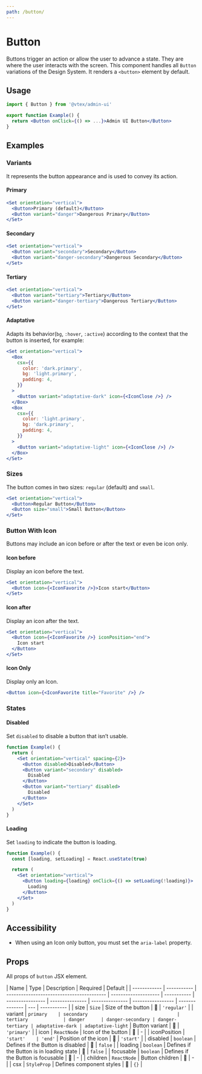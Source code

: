 ```yaml
---
path: /button/
---
```


# Button

Buttons trigger an action or allow the user to advance a state. They are where the user interacts with the screen.
This component handles all `Button` variations of the Design System. It renders a `<button>` element by default.

## Usage

```jsx isStatic
import { Button } from '@vtex/admin-ui'

export function Example() {
  return <Button onClick={() => ...}>Admin UI Button</Button>
}
```

## Examples

### Variants

It represents the button appearance and is used to convey its action.

#### Primary

```jsx
<Set orientation="vertical">
  <Button>Primary (default)</Button>
  <Button variant="danger">Dangerous Primary</Button>
</Set>
```

#### Secondary

```jsx
<Set orientation="vertical">
  <Button variant="secondary">Secondary</Button>
  <Button variant="danger-secondary">Dangerous Secondary</Button>
</Set>
```

#### Tertiary

```jsx
<Set orientation="vertical">
  <Button variant="tertiary">Tertiary</Button>
  <Button variant="danger-tertiary">Dangerous Tertiary</Button>
</Set>
```

#### Adaptative

Adapts its behavior(`bg`, `:hover`, `:active`) according to the context that the button is inserted, for example:

```jsx
<Set orientation="vertical">
  <Box
    csx={{
      color: 'dark.primary',
      bg: 'light.primary',
      padding: 4,
    }}
  >
    <Button variant="adaptative-dark" icon={<IconClose />} />
  </Box>
  <Box
    csx={{
      color: 'light.primary',
      bg: 'dark.primary',
      padding: 4,
    }}
  >
    <Button variant="adaptative-light" icon={<IconClose />} />
  </Box>
</Set>
```

### Sizes

The button comes in two sizes: `regular` (default) and `small`.

```jsx
<Set orientation="vertical">
  <Button>Regular Button</Button>
  <Button size="small">Small Button</Button>
</Set>
```

### Button With Icon

Buttons may include an icon before or after the text or even be icon only.

#### Icon before

Display an icon before the text.

```jsx
<Set orientation="vertical">
  <Button icon={<IconFavorite />}>Icon start</Button>
</Set>
```

#### Icon after

Display an icon after the text.

```jsx
<Set orientation="vertical">
  <Button icon={<IconFavorite />} iconPosition="end">
    Icon start
  </Button>
</Set>
```

#### Icon Only

Display only an Icon.

```jsx
<Button icon={<IconFavorite title="Favorite" />} />
```

### States

#### Disabled

Set `disabled` to disable a button that isn’t usable.

```jsx
function Example() {
  return (
    <Set orientation="vertical" spacing={2}>
      <Button disabled>Disabled</Button>
      <Button variant="secondary" disabled>
        Disabled
      </Button>
      <Button variant="tertiary" disabled>
        Disabled
      </Button>
    </Set>
  )
}
```

#### Loading

Set `loading` to indicate the button is loading.

```jsx
function Example() {
  const [loading, setLoading] = React.useState(true)

  return (
    <Set orientation="vertical">
      <Button loading={loading} onClick={() => setLoading(!loading)}>
        Loading
      </Button>
    </Set>
  )
}
```

## Accessibility

- When using an Icon only button, you must set the `aria-label` property.

## Props

All props of `button` JSX element.

| Name         | Type        | Description                               | Required             | Default     |
| ------------ | ----------- | ----------------------------------------- | -------------------- | ----------- | ---------------- | --------------- | --------------- | ----------------- | -------------- | --- | ----------- |
| size         | `Size`      | Size of the button                        | 🚫                   | `'regular'` |
| variant      | `primary    | secondary                                 | tertiary             | danger      | danger-secondary | danger-tertiary | adaptative-dark | adaptative-light` | Button variant | 🚫  | `'primary'` |
| icon         | `ReactNode` | Icon of the button                        | 🚫                   | -           |
| iconPosition | `'start'    | 'end'`                                    | Position of the icon | 🚫          | `'start'`        |
| disabled     | `boolean`   | Defines if the Button is disabled         | 🚫                   | `false`     |
| loading      | `boolean`   | Defines if the Button is in loading state | 🚫                   | `false`     |
| focusable    | `boolean`   | Defines if the Button is focusable        | 🚫                   | -           |
| children     | `ReactNode` | Button children                           | 🚫                   | -           |
| csx          | `StyleProp` | Defines component styles                  | 🚫                   | `{}`        |
